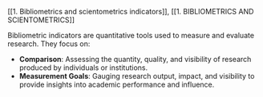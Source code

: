 [[1. Bibliometrics and scientometrics indicators]], [[1. BIBLIOMETRICS AND SCIENTOMETRICS]]

Bibliometric indicators are quantitative tools used to measure and evaluate research. They focus on:

- **Comparison**: Assessing the quantity, quality, and visibility of research produced by individuals or institutions.
- **Measurement Goals**: Gauging research output, impact, and visibility to provide insights into academic performance and influence.